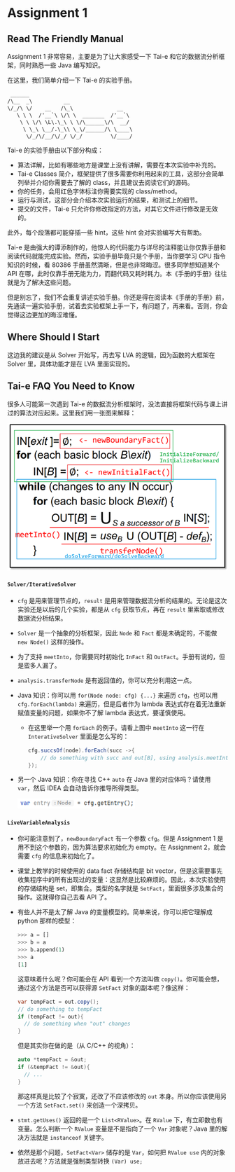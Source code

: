 # Assignment 1

## Read The Friendly Manual

Assignment 1 非常容易，主要是为了让大家感受一下 Tai-e 和它的数据流分析框架，同时熟悉一些 Java 编写知识。

在这里，我们简单介绍一下 Tai-e 的实验手册。

```
 ______                                 
/\__  _\          __                    
\/_/\ \/    __   /\_\              __   
   \ \ \  /'__`\ \/\ \  _______  /'__`\ 
    \ \ \/\ \L\.\_\ \ \/\______\/\  __/ 
     \ \_\ \__/.\_\\ \_\/______/\ \____\
      \/_/\/__/\/_/ \/_/         \/____/
```



Tai-e 的实验手册由以下部分构成：

* 算法详解，比如有哪些地方是课堂上没有讲解，需要在本次实验中补充的。
* Tai-e Classes 简介，框架提供了很多需要你利用起来的工具，这部分会简单列举并介绍你需要去了解的 class，并且建议去阅读它们的源码。
* 你的任务，会用红色字体标注你需要实现的 class/method。
* 运行与测试，这部分会介绍本次实验运行的结果，和测试上的细节。
* 提交的文件，Tai-e 只允许你修改指定的方法，对其它文件进行修改是无效的。

此外，每个段落都可能穿插一些 hint，这些 hint 会对实验编写大有帮助。



Tai-e 是由强大的谭添制作的，他惊人的代码能力与详尽的注释能让你仅靠手册和阅读代码就能完成实验。然而，实验手册毕竟只是个手册，当你要学习 CPU 指令知识的时候，看 80386 手册虽然清晰，但是也非常晦涩。很多同学想知道某个 API 在哪，此时仅靠手册无能为力，而翻代码又耗时耗力。本《手册的手册》往往就是为了解决这些问题。



但是别忘了，我们不会重复讲述实验手册。你还是得在阅读本《手册的手册》前，先通读一遍实验手册，试着去实验框架上手一下，有问题了，再来看。否则，你会觉得这边更加的晦涩难懂。



## Where Should I Start

这边我的建议是从 Solver 开始写，再去写 LVA 的逻辑，因为函数的大框架在 Solver 里，具体功能才是在 LVA 里面实现的。



## Tai-e FAQ You Need to Know

很多人可能第一次遇到 Tai-e 的数据流分析框架时，没法直接将框架代码与课上讲过的算法对应起来。这里我们用一张图来解释：

<img src="img/Assignment 1/image-20211101205624301.png" alt="image-20211101205624301" style="zoom:95%;" />

#### `Solver/IterativeSolver`

* `cfg` 是用来管理节点的，`result` 是用来管理数据流分析的结果的。无论是这次实验还是以后的几个实验，都是从 `cfg` 获取节点，再在 `result` 里索取或修改数据流分析结果。

* `Solver` 是一个抽象的分析框架，因此 `Node` 和 `Fact` 都是未确定的，不能做 `new Node()` 这样的操作。

* 为了支持 `meetInto`，你需要同时初始化 `InFact` 和 `OutFact`。手册有说的，但是蛮多人漏了。

* `analysis.transferNode` 是有返回值的，你可以充分利用这一点。

* Java 知识：你可以用 `for(Node node: cfg) {...}` 来遍历 `cfg`，也可以用 `cfg.forEach(lambda)` 来遍历，但是后者作为 lambda 表达式存在着无法重新赋值变量的问题，如果你不了解 lambda 表达式，要谨慎使用。

  * 在这里举一个用 `forEach` 的例子。请看上图中 `meetInto` 这一行在 `InterativeSolver` 里面是怎么写的：

    ```java
    cfg.succsOf(node).forEach(succ ->{
        // do something with succ and out[B], using analysis.meetInto()
    });
    ```

* 另一个 Java 知识：你在寻找 C++ `auto` 在 Java 里的对应体吗？请使用 `var`，然后 IDEA 会自动告诉你推导所得类型。

  <img src="img/Assignment 1/image-20211101210155421.png" alt="image-20211101210155421" style="zoom:95%;" />

#### `LiveVariableAnalysis`

* 你可能注意到了，`newBoundaryFact` 有一个参数 `cfg`。但是 Assignment 1 是用不到这个参数的，因为算法要求初始化为 empty。在 Assignment 2，就会需要 `cfg` 的信息来初始化了。

* 课堂上教学的时候使用的 data fact 存储结构是 bit vector，但是这需要事先收集程序中的所有出现过的变量：这显然是比较麻烦的。因此，本次实验使用的存储结构是 set，即集合。类型的名字就是 `SetFact`，里面很多涉及集合的操作。这就得你自己去看 API 了。

* 有些人并不是太了解 Java 的变量模型的。简单来说，你可以把它理解成 python 那样的模型：

  ```python
  >>> a = []
  >>> b = a
  >>> b.append(1)
  >>> a
  [1]
  ```

  这意味着什么呢？你可能会在 API 看到一个方法叫做 `copy()`。你可能会想，通过这个方法是否可以获得源 `SetFact` 对象的副本呢？像这样：

  ```java
  var tempFact = out.copy();
  // do something to tempFact
  if (tempFact != out){
  	// do something when "out" changes
  }
  ```

  但是其实你在做的是（从 C/C++ 的视角）：

  ```C++
  auto *tempFact = &out;
  if (&tempFact != &out){
  	// ...
  }
  ```

  那这样真是比较了个寂寞，还改了不应该修改的 `out` 本身。所以你应该使用另一个方法 `SetFact.set()` 来创造一个深拷贝。

* `stmt.getUses()` 返回的是一个 `List<RValue>`。在 `RValue` 下，有立即数也有变量。怎么判断一个 `RValue` 变量是不是指向了一个 `Var` 对象呢？Java 里的解决方法就是 `instanceof` 关键字。

* 依然是那个问题，`SetFact<Var>` 储存的是 `Var`，如何把 `RValue use` 内的对象放进去呢？方法就是强制类型转换 `(Var) use;`